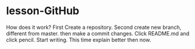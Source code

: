# lesson-GitHub
How does it work?
First Create a repository.
Second create new branch, different from master.
then make a commit changes.
Click README.md and click pencil.
Start writing.
This time explain better then now.
